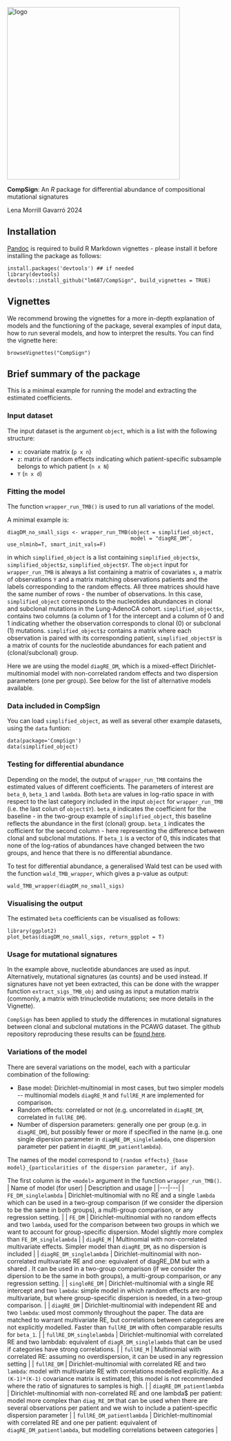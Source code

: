 <!-- ![logo simplex](compsign2.png "") -->
<img src="compsign3.png" alt="logo" width="400"/>

**CompSign**: An *R* package for differential abundance of compositional mutational signatures

Lena Morrill Gavarró 2024

## Installation

[Pandoc](https://pandoc.org/installing.html) is required to build R Markdown vignettes - please install it before installing the package as follows:

    install.packages('devtools') ## if needed
    library(devtools)
    devtools::install_github("lm687/CompSign", build_vignettes = TRUE)

## Vignettes
We recommend browing the vignettes for a more in-depth explanation of models and the functioning of the package, several examples of input data, how to run several models, and how to interpret the results. You can find the vignette here:

    browseVignettes("CompSign")

## Brief summary of the package
This is a minimal example for running the model and extracting the estimated coefficients.

### Input dataset

The input dataset is the argument `object`, which is a list with the following structure:
- `x`: covariate matrix (`p x n`)
- `z`: matrix of random effects indicating which patient-specific subsample belongs to which patient (`n x N`)
- `Y` (`n x d`)

### Fitting the model

The function `wrapper_run_TMB()` is used to run all variations of the model.

A minimal example is:

```
diagDM_no_small_sigs <- wrapper_run_TMB(object = simplified_object,
                                        model = "diagRE_DM", use_nlminb=T, smart_init_vals=F)
```

in which `simplified_object` is a list containing `simplified_object$x`, `simplified_object$z`, `simplified_object$Y`. The `object` input for `wrapper_run_TMB` is always a list containing a matrix of covariates `x`, a matrix of observations `Y` and a matrix matching observations patients and the labels corresponding to the random effects. All three matrices should have the same number of rows - the number of observations. In this case, `simplified_object` corresponds to the nucleotides abundances in clonal and subclonal mutations in the Lung-AdenoCA cohort. `simplified_object$x`, contains two columns (a column of 1 for the intercept and a column of 0 and 1 indicating whether the observation corresponds to clonal (0) or subclonal (1) mutations. `simplified_object$z` contains a matrix where each observation is paired with its corresponding patient, `simplified_object$Y` is a matrix of counts for the nucleotide abundances for each patient and (clonal/subclonal) group.

Here we are using the model `diagRE_DM`, which is a mixed-effect Dirichlet-multinomial model with non-correlated random effects and two dispersion parameters (one per group). See below for the list of alternative models available.

### Data included in CompSign
You can load `simplified_object`, as well as several other example datasets, using the `data` funtion:

```
data(package='CompSign')
data(simplified_object)
```

### Testing for differential abundance

Depending on the model, the output of `wrapper_run_TMB` contains the estimated values of different coefficients. The parameters of interest are `beta_0`, `beta_1` and `lambda`. Both `beta` are values in log-ratio space in with respect to the last category included in the input `object` for `wrapper_run_TMB` (i.e. the last colun of `object$Y`). `beta_0` indicates the coefficient for the baseline - in the two-group example of `simplified_object`, this baseline reflects the abundance in the first (clonal) group. `beta_1` indicates the cofficient for the second column - here representing the difference between clonal and subclonal mutations. If `beta_1` is a vector of 0, this indicates that none of the log-ratios of abundances have changed between the two groups, and hence that there is no differential abundance.

To test for differential abundance, a generalised Wald test can be used with the function `wald_TMB_wrapper`, which gives a p-value as output:

```
wald_TMB_wrapper(diagDM_no_small_sigs)
```

### Visualising the output

The estimated `beta` coefficients can be visualised as follows:

```
library(ggplot2)
plot_betas(diagDM_no_small_sigs, return_ggplot = T)
```

### Usage for mutational signatures

In the example above, nucleotide abundances are used as input. Alternatively, mutational signatures (as counts) and be used instead. If signatures have not yet been extracted, this can be done with the wrapper function `extract_sigs_TMB_obj` and using as input a mutation matrix (commonly, a matrix with trinucleotide mutations; see more details in the Vignette).

`CompSign` has been applied to study the differences in mutational signatures between clonal and subclonal mutations in the PCAWG dataset. The github repository reproducing these results can be [found here](https://github.com/lm687/CompSign-results).


### Variations of the model

There are several variations on the model, each with a particular combination of the following:
- Base model: Dirichlet-multinomial in most cases, but two simpler models -- multinomial models `diagRE_M` and `fullRE_M` are implemented for comparison.
- Random effects: correlated or not (e.g. uncorrelated in `diagRE_DM`, correlated in `fullRE_DM`).
- Number of dispersion parameters: generally one per group (e.g. in `diagRE_DM`), but possibly fewer or more if specified in the name (e.g. one single dipersion parameter in `diagRE_DM_singlelambda`, one dispersion parameter per patient in `diagRE_DM_patientlambda`).

The names of the model correspond to `{random effects}_{base model}_{particularities of the dispersion parameter, if any}`.

The first column is the `<model>` argument in the function `wrapper_run_TMB()`.
| Name of model (for user) | Description and usage  |
|---|---|
| `FE_DM_singlelambda`  | Dirichlet-multinomial  with no RE and a single `lambda` which can be used in a two-group comparison (if we consider the dipersion to be the same in both groups), a multi-group comparison, or any regression setting.  | 
| `FE_DM`  | Dirichlet-multinomial  with no random effects and two `lambda`, used for the comparison between two groups in which we want to account for group-specific dispersion. Model slightly more complex than `FE_DM_singlelambda` | 
| `diagRE_M`  |  Multinomial with non-correlated multivariate effects. Simpler model than `diagRE_DM`, as no dispersion is included | 
| `diagRE_DM_singlelambda`  |  Dirichlet-multinomial with non-correlated multivariate RE and one: equivalent of diagRE_DM but with a shared . It can be used in a two-group comparison (if we consider the dipersion to be the same in both groups), a multi-group comparison, or any regression setting.  | 
| `singleRE_DM`  | Dirichlet-multinomial with a single RE intercept and two `lambda`: simple model in which random effects are not multivariate, but where group-specific dispersion is needed, in a two-group comparison. | 
| `diagRE_DM`  |  Dirichlet-multinomial with independent RE and two `lambda`: used most commonly throughout the paper. The data are matched to warrant multivariate RE, but correlations between categories are not explicitly modelled. Faster than `fullRE_DM` with often comparable results for `beta_1`.   | 
| `fullRE_DM_singlelambda`  | Dirichlet-multinomial with correlated RE and two lambdab: equivalent of `diagR_DM_singlelambda` that can be used if categories have strong correlations. | 
| `fullRE_M`  | Multinomial with correlated RE: assuming no overdispersion, it can be used in any regression setting  | 
| `fullRE_DM`  | Dirichlet-multinomial with correlated RE and two `lambda`: model with multivariate RE with correlations modelled explicitly. As a `(K-1)*(K-1)` covariance matrix is estimated, this model is not recommended where the ratio of signatures to samples is high.  |
| `diagRE_DM_patientlambda`  | Dirichlet-multinomial with non-correlated RE and one lambda$ per patient: model more complex than `diag_RE_DM` that can be used when there are several observations per patient and we wish to include a patient-specific dispersion parameter  | 
| `fullRE_DM_patientlambda`  |  Dirichlet-multinomial with correlated RE and one  per patient: equivalent of `diagRE_DM_patientlambda`, but modelling correlations between categories | 


<!---
[comment]: <>  |---|---|---|
[comment]: <>  diagREDMsinglelambda  | DM with independent RE and one lambda  | diagRE_dirichletmultinomial_single_lambda  |
[comment]: <> | diagRE_DM  | DM with independent RE and two lambdas  | diagRE_ME_dirichletmultinomial  |
[comment]: <> | diagRE_M  | M with independent RE  | diagRE_ME_multinomial  |
[comment]: <> | FEDMsinglelambda  | DM with no RE and one lambda  | FE_dirichletmultinomial_single_lambda  |
[comment]: <> | FE_DM  | DM with no RE and two lambdas  | FE_dirichletmultinomial  |
[comment]: <> | fullREDMsinglelambda  | DM with independent RE and two lambdas  | fullRE_dirichletmultinomial_single_lambda  |
[comment]: <> | fullRE_DMonefixedlambda  | DM assuming that there is no overdispersion in the first group (fixed lambda=1)  | fullRE_ME_dirichletmultinomial_onefixedlambda  |
[comment]: <> | fullRE_DM  | DM with correlated RE and two lambdas  | fullRE_ME_dirichletmultinomial  |
[comment]: <> | fullRE_M  | M with correlated RE  | fullRE_ME_multinomial  |
[comment]: <> | singleRE_DM  | DM with a single RE intercept and two lambdas  | singleRE_dirichlet_multinomial  |
[comment]: <> | diagDMpatientlambda  | DM with independent RE and one lambda for each patient  | diagREpatientlambda_ME_dirichletmultinomial  |
[comment]: <> | fullDMpatientlambda  | DM with correlated RE and one lambda for each patient  | fullREpatientlambda_ME_dirichletmultinomial  |
--->

